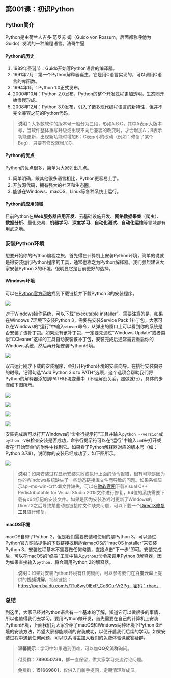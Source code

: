 ## 第001课：初识Python

### Python简介

Python是由荷兰人吉多·范罗苏 姆（Guido von Rossum，后面都称呼他为Guido）发明的一种编程语言。涛哥牛逼

#### Python的历史

1. 1989年圣诞节：Guido开始写Python语言的编译器。
2. 1991年2月：第一个Python解释器诞生，它是用C语言实现的，可以调用C语言的库函数。
3. 1994年1月：Python 1.0正式发布。
4. 2000年10月：Python 2.0发布，Python的整个开发过程更加透明，生态圈开始慢慢形成。
5. 2008年12月：Python 3.0发布，引入了诸多现代编程语言的新特性，但并不完全兼容之前的Python代码。

> **说明**：大多数软件的版本号一般分为三段，形如A.B.C，其中A表示大版本号，当软件整体重写升级或出现不向后兼容的改变时，才会增加A；B表示功能更新，出现新功能时增加B；C表示小的改动（例如：修复了某个Bug），只要有修改就增加C。

#### Python的优点

Python的优点很多，简单为大家列出几点。

1. 简单明确，跟其他很多语言相比，Python更容易上手。
2. 开放源代码，拥有强大的社区和生态圈。
3. 能够在Windows、macOS、Linux等各种系统上运行。

#### Python的应用领域

目前Python在**Web服务器应用开发**、云基础设施开发、**网络数据采集**（爬虫）、**数据分析**、量化交易、**机器学习**、**深度学习**、**自动化测试**、**自动化运维**等领域都有用武之地。

### 安装Python环境

想要开始你的Python编程之旅，首先得在计算机上安装Python环境，简单的说就是得安装运行Python程序的工具，通常也称之为Python解释器。我们强烈建议大家安装Python 3的环境，很明显它是目前更好的选择。

#### Windows环境

可以在[Python官方网站](<https://www.python.org/downloads/>)找到下载链接并下载Python 3的安装程序。

![](res/download-python.png)

对于Windows操作系统，可以下载“executable installer”。需要注意的是，如果在Windows 7环境下安装Python 3，需要先安装Service Pack 1补丁包，大家可以在Windows的“运行”中输入`winver`命令，从弹出的窗口上可以看到你的系统是否安装了该补丁包。如果没有该补丁包，一定要先通过“Windows Update”或者类似“CCleaner”这样的工具自动安装该补丁包，安装完成后通常需要重启你的Windows系统，然后再开始安装Python环境。

![](res/winver.png)

双击运行刚才下载的安装程序，会打开Python环境的安装向导。在执行安装向导的时候，记得勾选“Add Python 3.x to PATH”选项，这个选项会帮助我们将Python的解释器添加到PATH环境变量中（不理解没关系，照做就行），具体的步骤如下图所示。

![](res/cpython-installation-1.png)

![](res/cpython-installation-2.png)

![](res/cpython-installation-3.png)

![](res/cpython-installation-4.png)

安装完成后可以打开Windows的“命令行提示符”工具并输入`python --version`或`python -V`来检查安装是否成功，命令行提示符可以在“运行”中输入`cmd`来打开或者在“开始菜单”的附件中找到它。如果看了Python解释器对应的版本号（如：Python 3.7.8），说明你的安装已经成功了，如下图所示。

![](res/cpython-installation-5.png)

> **说明**：如果安装过程显示安装失败或执行上面的命令报错，很有可能是因为你的Windows系统缺失了一些动态链接库文件而导致的问题。如果系统显示api-ms-win-crt\*.dll文件缺失，可以在[微软官网](https://www.microsoft.com/zh-cn/download/details.aspx?id=48145)下载Visual C++ Redistributable for Visual Studio 2015文件进行修复，64位的系统需要下载有x64标记的安装文件。如果是因为安装游戏时更新了Windows的DirectX之后导致某些动态链接库文件缺失问题，可以下载一个[DirectX修复工具](<https://dl.pconline.com.cn/download/360074-1.html>)进行修复。

#### macOS环境

macOS自带了Python 2，但是我们需要安装和使用的是Python 3。可以通过Python官方网站提供的[下载链接](<https://www.python.org/downloads/release/python-376/>)找到适合macOS的“macOS installer”来安装Python 3，安装过程基本不需要做任何勾选，直接点击“下一步”即可。安装完成后，可以在macOS的“终端”工具中输入`python3`命令来调用Python 3解释器，因为如果直接输入`python`，将会调用Python 2的解释器。

> **说明**：如果对安装Python环境有任何疑问，可以参考我们在**百度云盘**上提供的**视频讲解**。视频链接：https://pan.baidu.com/s/1Tu8wy9IExP_Co6CurVr2Pg，密码：rbao。

### 总结

到这里，大家已经对Python语言有一个基本的了解，知道它可以做很多的事情，所以也值得我们去学习。要用Python做开发，首先需要在自己的计算机上安装Python环境，上面我们为大家介绍了macOS和Windows两种环境下Python 3环境的安装方法，希望大家都能顺利的安装成功，以便开启我们后续的学习。如果安装过程中遇到任何问题，可以联系博主加入我们的免费体验课或答疑群。

> **温馨提示**：学习中如果遇到困难，可以加**QQ交流群**询问。
>
> 付费群：**789050736**，群一直保留，供大家学习交流讨论问题。
>
> 免费群：**151669801**，仅供入门新手提问，定期清理群成员。
